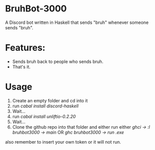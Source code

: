# BruhBot-3000
A Discord bot written in Haskell that sends "bruh" whenever someone sends "bruh".

# Features:
- Sends bruh back to people who sends bruh.
- That's it.

# Usage
1. Create an empty folder and cd into it
2. run *cabal install discord-haskell*
3. Wait...
4. run *cabal install unliftio-0.2.20*
5. Wait...
6. Clone the github repo into that folder and either run either 
*ghci -> :l bruhbot3000 -> main* 
OR
*ghc bruhbot3000 -> run .exe*


also remember to insert your own token or it will not run.
